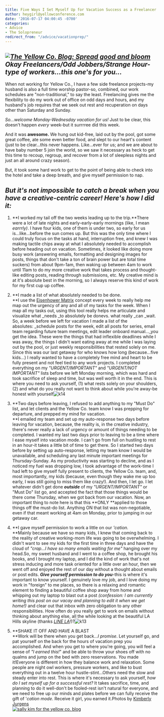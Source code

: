 ```yaml
---
title: Five Ways I Set Myself Up for Vacation Success as a Freelancer
author: heygirl@yellowconference.com
date: '2016-07-17 04:00:45 -0700'
categories:
- Advice
- The Solopreneur
redirect_from: "/advice/vacationprep/"
---
```


## _[![The Yellow Co. Blog: Spread good and bloom](http://yellowconference.com/wp-content/uploads/2016/07/k20.jpg)](http://yellowconference.com/wp-content/uploads/2016/07/k20.jpg)Okay Freelancers/Odd Jobbers/Strange Hour-type of workers...this one's for you..._

When not working for Yellow Co., I have a few side freelance projects-my husband is also a full time worship pastor-so, combined, our work schedules are "non-traditional," to say the least. Freelancing gives me the flexibility to do my work out of office on odd days and hours, and my husband's job requires that we seek out rest and recuperation on days other than Saturday and Sunday.

_So...welcome Monday-Wednesday vacation for us!_ Just to be clear, this doesn't happen _every_ week-but it surrrree did this week.

And it was **awesome.** We hung out kid-free, laid out by the pool, got some great coffee, ate some even better food, and slept to our heart's content (just to be clear...this never happens. Like...ever for us; and we are about to have baby number 5 join the world, so we saw it necessary as heck to get this time to recoup, regroup, and recover from a lot of sleepless nights and just an all around crazy season).

But, it took some hard work to get to the point of being able to check into the hotel and take a deep breath, and give myself permission to nap.

## _But it's not impossible to catch a break when you have a creative-centric career! Here's how I did it:_

1.  **I worked my tail off the two weeks leading up to the trip.**There were a lot of late nights and early-early-early mornings (like, I mean _earrrly)_. I have four kids, one of them is under two, so early for us is...like...before the sun comes up. But this was the only time where I could truly focus on the tasks at hand, interruption free, and knew I was making tactile chips away at what I absolutely needed to accomplish before heading out on vacation. Sometimes, it looked like doing more busy work (answering emails, formatting and designing images for posts, things that don't take a ton of brain power but are total time suckers) from about 9pm-1am, then waking up between 4am to work until 11am to do my more creative work that takes process and thought-like editing posts, reading through submissions, etc. My creative mind is at it's absolute best in the morning, so I always reserve this kind of work for my first cup up coffee.
2.  **I made a list of what absolutely needed to be done.  
    **I use the [Eisenhower Matrix](http://lifehacker.com/5942972/eisenhower-helps-you-prioritize-your-tasks-with-the-urgency-importance-matrix) concept every week to really help me map out the urgency of any and all of my tasks for the week. When I map all my tasks out, using this tool really helps me articulate and visualize what _needs _to absolutely be donevs. what really _can _wait. So, a week before we left for vacation I made a list of the absolutes: _schedule posts for the week, edit all posts for series, email team regarding future team meetings, edit leader onboard manual..._you get the idea. These were the things that had inflexible deadlines while I was away, the things I didn't want eating away at me while I was laying out by the pool, or just weekly responsibilities that rested solely on me. Since this was our last getaway for who knows how long (because...five kids...) I really wanted to have a completely free mind and heart to be fully present and not feel tied to any work projects. I completed everything on my _"URGENT/IMPORTANT"_ and _"URGENT/NOT IMPORTANT"_ lists before we left Monday morning, which was hard and took sacrifice of sleep and time, but was well worth it in the end. This is where you need to ask yourself, (1) what rests solely on your shoulders, (2) and what do you really not want to think about while you're away-be honest with yourself![![k14](http://yellowconference.com/wp-content/uploads/2016/07/k14.jpg)](http://yellowconference.com/wp-content/uploads/2016/07/k14.jpg)

4.  **Two days before leaving, I refused to add anything to my "Must Do" list, and let clients and the Yellow Co. team know I was prepping for departure, and prepped my mind for vacation.  
    **I emailed my team and set up my auto-response two days before leaving for vacation, because, the reality is, in the creative industry, there's never really a lack of urgency or amount of things needing to be completed. I wanted my last two days prior to leaving to be a time where I ease myself into vacation mode. I can't go from full on hustling to rest in an hour-it takes a little bit of time to get there. So I started two days before by setting up auto-response, letting my team know I would be unavailable, and scheduling any last minute important meetings for Thursday-Sunday. As my productivity was starting to decline, and as I noticed my fuel was dropping low, I took advantage of the work-time I had left to give myself fully present to clients, the Yellow Co. team, and, most importantly, my kids (because, even though they wake me up too early, I was still going to miss them like crazy!). And then, I let go. I let whatever didn't get done **_outside_** of my _"URGENT/IMPORTANT"_ or "Must Do" list go, and accepted the fact that those things would be there come Thursday, when we got back from our vacation. Now, an important thing to note here is that this **ONLY **applied to those things off the must-do list. Anything ON that list was non-negotiable, even if that meant working at 4am on Monday, prior to jumping in our getaway car.

6.  **I gave myself permission to work a little on our _'cation._  
    **Mainly because we have so many kids, I knew that coming back to the reality of creative working-mom life was going to be overwhelming. I didn't want to see my kids for the first time in three days and have the cloud of _"crap...I have so many emails waiting for me"_ hanging over my head.So, my sweet husband and I went to a coffee shop, he brought his books, and I brought my laptop, and I did the kind of work that's not stress inducing and more task oriented for a little over an hour, then we went off and enjoyed the rest of our day without a thought about emails or post edits. **_Give yourself permission to do you_**-this is where it's important to know yourself. I genuinely love my job, and I love doing my work in "foreign" to me places, so there is a relaxing and romantic element to finding a beautiful coffee shop away from home and whipping out my laptop to blast out a post _(confession: I am currently writing this post on our vacay and planning to edit it when we get home!)_ and clear out that inbox with zero obligation to any other responsibilities. How often do you really get to work on emails without thinking about anything else, all the while looking at the beautiful LA Hills skyline (thanks _[LINE LA](http://www.thelinehotel.com/)!_)?![![k13](http://yellowconference.com/wp-content/uploads/2016/07/k13.jpg)](http://yellowconference.com/wp-content/uploads/2016/07/k13.jpg)

8.  **SHAKE IT OFF AND HAVE A BLAST  
    **Work will be there when you get back..._I promise_. Let yourself go, and pat yourself on the back for the hours of vacation prep you accomplished. And when you get to where you're going, you will feel a sense of _"I earned this!_" and be able to throw your shoes off with no qualms and jump on the bed with zero reservations. _You_ made it!Everyone is different in how they balance work and relaxation. Some people are night owl workers, pressure workers, and like to bust everything out in a twelve hour hustle-stint...Others need the slow and steady enter into rest. This is where it's necessary to ask yourself, _how do I set myself up for a successful rest?_ It takes sacrifice, time, and planning to do it well-don't be fooled-rest isn't natural for everyone, and we need to free up our minds and plates before we can fully receive the gift of '_cation mode_. Receive it girl, you earned it.Photos by [Kimberly Jurgens  
    ](http://eclecticstateofmind.com/)[![sally kim for the yellow co. blog](http://yellowconference.com/wp-content/uploads/2015/12/sallykim.jpg)](http://lettersfromamister.tumblr.com)[  
    ](http://eclecticstateofmind.com/)
